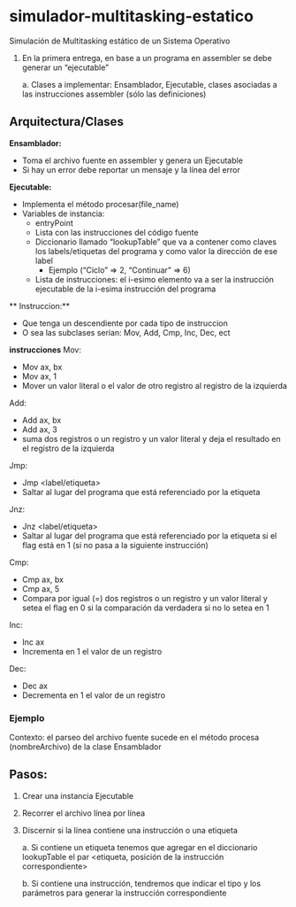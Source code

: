 # simulador-multitasking-estatico
Simulación de Multitasking estático de un Sistema Operativo

1. En la primera entrega, en base a un programa en assembler se debe generar un “ejecutable”

    a. Clases a implementar: Ensamblador, Ejecutable, clases asociadas a las instrucciones assembler (sólo las definiciones)

## Arquitectura/Clases

**Ensamblador:**
* Toma el archivo fuente en assembler y genera un Ejecutable
* Si hay un error debe reportar un mensaje y la línea del error

**Ejecutable:**
* Implementa el método procesar(file_name)
* Variables de instancia:
    * entryPoint
    * Lista con las instrucciones del código fuente
    * Diccionario llamado “lookupTable” que va a contener como claves los
    labels/etiquetas del programa y como valor la dirección de ese label
        * Ejemplo (“Ciclo” => 2, “Continuar” => 6)
    * Lista de instrucciones: el i-esimo elemento va a ser la instrucción ejecutable de la i-esima instrucción del programa

** Instruccion:**
* Que tenga un descendiente por cada tipo de instruccion
* O sea las subclases serían: Mov, Add, Cmp, Inc, Dec, ect

**instrucciones**
Mov:
* Mov ax, bx
* Mov ax, 1
* Mover un valor literal o el valor de otro registro al registro de la izquierda

Add:
* Add ax, bx
* Add ax, 3
* suma dos registros o un registro y un valor literal y deja el resultado en el registro de la izquierda

Jmp:
* Jmp <label/etiqueta>
* Saltar al lugar del programa que está referenciado por la etiqueta

Jnz:
* Jnz <label/etiqueta>
* Saltar al lugar del programa que está referenciado por la etiqueta si el flag está en 1 (si no pasa a la siguiente instrucción)

Cmp:
* Cmp ax, bx
* Cmp ax, 5
* Compara por igual (=) dos registros o un registro y un valor literal y setea el flag en 0 si la comparación da verdadera si no lo setea en 1

Inc:
* Inc ax
* Incrementa en 1 el valor de un registro

Dec:
* Dec ax
* Decrementa en 1 el valor de un registro

### Ejemplo
Contexto: el parseo del archivo fuente sucede en el método procesa (nombreArchivo) de la clase Ensamblador

## Pasos:
1. Crear una instancia Ejecutable
2. Recorrer el archivo línea por línea
3. Discernir si la línea contiene una instrucción o una etiqueta

    a. Si contiene un etiqueta tenemos que agregar en el diccionario lookupTable el par <etiqueta, posición de la instrucción correspondiente>
    
    b. Si contiene una instrucción, tendremos que indicar el tipo y los parámetros para generar la instrucción correspondiente
